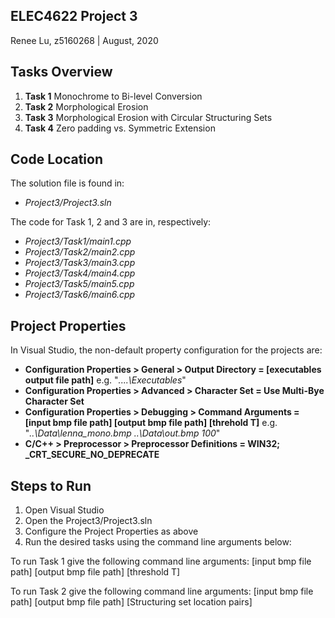 ## ELEC4622 Project 3
Renee Lu, z5160268 | August, 2020

## Tasks Overview
1. **Task 1** Monochrome to Bi-level Conversion
2. **Task 2** Morphological Erosion
3. **Task 3** Morphological Erosion with Circular Structuring Sets
4. **Task 4** Zero padding vs. Symmetric Extension

## Code Location
The solution file is found in:
- *Project3/Project3.sln*

The code for Task 1, 2 and 3 are in, respectively:
- *Project3/Task1/main1.cpp*
- *Project3/Task2/main2.cpp*
- *Project3/Task3/main3.cpp*
- *Project3/Task4/main4.cpp*
- *Project3/Task5/main5.cpp*
- *Project3/Task6/main6.cpp*

## Project Properties
In Visual Studio, the non-default property configuration for the projects are:
- **Configuration Properties > General > Output Directory = [executables output file path]**
e.g. "*..\..\Executables*"
- **Configuration Properties > Advanced > Character Set = Use Multi-Bye Character Set**
- **Configuration Properties > Debugging > Command Arguments = [input bmp file path] [output bmp file path] [threhold T]**
e.g. "*..\Data\lenna_mono.bmp ..\Data\out.bmp 100*"
- **C/C++ > Preprocessor > Preprocessor Definitions = WIN32; _CRT_SECURE_NO_DEPRECATE**

## Steps to Run
1. Open Visual Studio 
2. Open the Project3/Project3.sln
3. Configure the Project Properties as above
3. Run the desired tasks using the command line arguments below:

To run Task 1 give the following command line arguments:
[input bmp file path] [output bmp file path] [threshold T]

To run Task 2 give the following command line arguments:
[input bmp file path] [output bmp file path] [Structuring set location pairs]